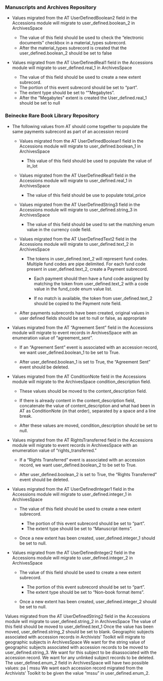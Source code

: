 ### Manuscripts and Archives Repository

- Values migrated from the AT UserDefinedBoolean2 field in the Accessions module
  will migrate to user_defined.boolean_2 in ArchivesSpace

  - The value of this field should be used to check the “electronic documents” checkbox in a material_types subrecord.
  - After the material_types subrecord is created that the user_defined.boolean_2 should be set to false

- Values migrated from the AT UserDefinedReal1 field in the Accessions module will migrate to user_defined.real_1 in ArchivesSpace
  - The value of this field should be used to create a new extent subrecord.
  - The portion of this event subrecord should be set to “part”.
  - The extent type should be set to “”Megabytes”.
  - After the "Megabytes" extent is created the User_defined.real_1 should be set to null



### Beinecke Rare Book Library Repository

- The following values from AT should come together to populate the same payments subrecord as part of an accession record

  - Values migrated from the AT UserDefinedBoolean1 field in the Accessions module
    will migrate to user_defined.boolean_1 in ArchivesSpace

    - This value of this field should be used to populate the value of in_lot

  - Values migrated from the AT UserDefinedReal1 field in the Accessions module
    will migrate to user_defined.real_1 in ArchivesSpace

    - The value of this field should be use to populate total_price

  - Values migrated from the AT UserDefinedString3 field in the Accessions module
    will migrate to user_defined.string_3 in ArchivesSpace

    - The value of this field should be used to set the matching enum value in  the currency code field.

  - Values migrated from the AT UserDefinedText2 field in the Accessions module
    will migrate to user_defined.text_2 in ArchivesSpace

    - The tokens in user_defined.text_2 will represent fund codes. Multiple fund codes are pipe delimited.
      For each fund code present in user_defined.text_2, create a Payment subrecord.

        - Each payment should then have a fund code assigned by matching the token from user_defined.text_2
          with a code value in the fund_code enum value list.

        - If no match is available, the token from user_defined.text_2 should be copied to the Payment note field.

  - After payments subrecords have been created,
    original values in user defined fields should be set to null or false, as appropriate


- Values migrated from the AT “Agreement Sent” field in the Accessions module
  will migrate to event records in ArchivesSpace with an enumeration value of “agreement_sent”.

  - If an “Agreement Sent” event is associated with an accession record,
    we want user_defined.boolean_1 to be set to True.

  - After user_defined.boolean_1 is set to True, the “Agreement Sent” event should be deleted.


- Values migrated from the AT ConditionNote field in the Accessions module
  will migrate to the ArchivesSpace condition_description field.

  - These values should be moved to the content_description field.

  - If there is already content in the content_description field,
    concatenate the value of content_description and what had been in AT as ConditionNote (in that order),
    separated by a space and a line break.

  - After these values are moved, condition_description should be set to null.


- Values migrated from the AT RightsTransferred field in the Accessions module
  will migrate to event records in ArchivesSpace with an enumeration value of “rights_transferred.”

  - If a “Rights Transferred” event is associated with an accession record, we want user_defined.boolean_2 to be set to True.

  - After user_defined.boolean_2 is set to True, the “Rights Transferred” event should be deleted.


- Values migrated from the AT UserDefinedInteger1 field in the Accessions module
  will migrate to user_defined.integer_1 in ArchivesSpace

  - The value of this field should be used to create a new extent subrecord.
    - The portion of this event subrecord should be set to “part”.
    - The extent type should be set to “Manuscript items”.

  - Once a new extent has been created, user_defined.integer_1 should be set to null.


- Values migrated from the AT UserDefinedInteger2 field in the Accessions module
  will migrate to user_defined.integer_2 in ArchivesSpace

  - The value of this field should be used to create a new extent subrecord.
    - The portion of this event subrecord should be set to “part”.
    - The extent type should be set to “Non-book format items”.

  - Once a new extent has been created, user_defined.integer_2 should be set to null.

Values migrated from the AT UserDefinedString2 field in the Accessions module will migrate to user_defined.string_2 in ArchivesSpace
The value of this field should be moved to user_defined.text_1
Once the value has been moved, user_defined.string_2 should be set to blank.
Geographic subjects associated with accession records in Archivists’ Toolkit will migrate to geographic subjects in ArchivesSpace
We want for the string value of geographic subjects associated with accession records to be moved to user_defined.string_3.
We want for this subject to be disassociated with the accession record.
We want for any unlinked subject records to be deleted.
The user_defined.enum_2 field in ArchivesSpace will have two possible values: pa | mssu
We want each accession record migrated from the Archivists’ Toolkit to be given the value “mssu” in user_defined.enum_2.
